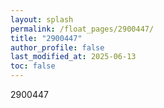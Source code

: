 ```yaml
---
layout: splash
permalink: /float_pages/2900447/
title: "2900447"
author_profile: false
last_modified_at: 2025-06-13
toc: false
---
```

 
2900447
